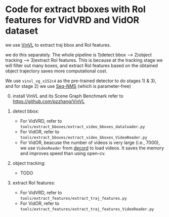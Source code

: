 # Code for extract bboxes with RoI features for VidVRD and VidOR dataset

we use [VinVL](https://github.com/pzzhang/VinVL) to extract traj bbox and RoI features.

we do this separately. The whole pipeline is 1)detect bbox --> 2)object tracking --> 3)extract RoI features. 
This is because at the tracking stage we will filter out many boxes, and extract RoI features based on the obtained object trajectory saves more computational cost.

We use `vinvl_vg_x152c4` as the pre-trained detector to do stages  1) & 3), and for stage 2) we use [Seq-NMS](https://github.com/tmoopenn/seq-nms) (which is parameter-free)

0. install VinVL and its Scene Graph Benchmark refer to https://github.com/pzzhang/VinVL

1. detect bbox:
    - For VidVRD, refer to `tools/extract_bboxes/extract_video_bboxes_dataloader.py`
    - For VidOR, refer to `tools/extract_bboxes/extract_video_bboxes_VideoReader.py`
    - For VidOR, beacuse the number of videos is very large (i.e., 7000), we use `VideoReader` from [decord](https://github.com/dmlc/decord) to load videos. It saves the memory and improves speed than using open-cv.

2. object tracking:
    - TODO

3. extract RoI features:
    - For VidVRD, refer to `tools/extract_features/extract_traj_features.py`
    - For VidOR, refer to `tools/extract_features/extract_traj_features_VideoReader.py`